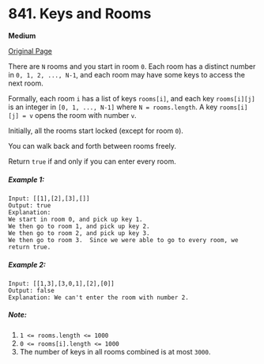 # 841. Keys and Rooms

**Medium**

[Original Page](https://leetcode.com/problems/keys-and-rooms/)

There are `N` rooms and you start in room `0`. Each room has a distinct number in `0, 1, 2, ..., N-1`, and each room may have some keys to access the next room. 

Formally, each room `i` has a list of keys `rooms[i]`, and each key `rooms[i][j]` is an integer in `[0, 1, ..., N-1]` where `N = rooms.length`. A key `rooms[i][j] = v` opens the room with number `v`.

Initially, all the rooms start locked (except for room `0`). 

You can walk back and forth between rooms freely.

Return `true` if and only if you can enter every room.

##### Example 1:
```
Input: [[1],[2],[3],[]]
Output: true
Explanation:  
We start in room 0, and pick up key 1.
We then go to room 1, and pick up key 2.
We then go to room 2, and pick up key 3.
We then go to room 3.  Since we were able to go to every room, we return true.
```

##### Example 2:
```
Input: [[1,3],[3,0,1],[2],[0]]
Output: false
Explanation: We can't enter the room with number 2.
```

##### Note:
1. `1 <= rooms.length <= 1000`
2. `0 <= rooms[i].length <= 1000`
3. The number of keys in all rooms combined is at most `3000`.
